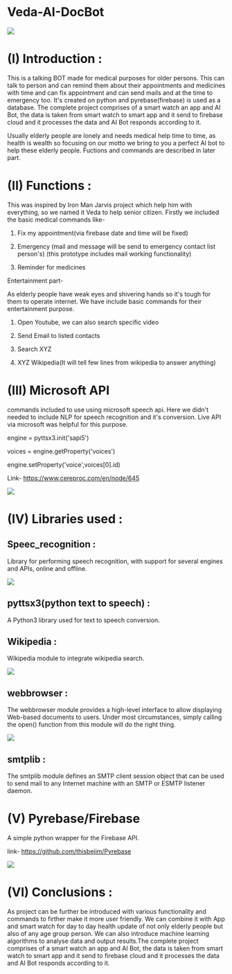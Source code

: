 # Veda-AI-DocBot

![](https://github.com/ambujalpha/Veda-Python-AI-Talking-BOT/blob/master/images/main.jpg)

# (I) Introduction : 

This is a talking BOT made for medical purposes for older persons. This can talk to person and can remind them about 
their appointments and medicines with time and can fix appointment and can send mails and at the time to emergency too.
It's created on python and pyrebase(firebase) is used as a database. The complete project comprises of a smart watch 
an app and AI Bot, the data is taken from smart watch to smart app and it send to firebase cloud and it processes the 
data and AI Bot responds according to it.

Usually elderly people are lonely and needs medical help time to time, as health is wealth so focusing on our motto we
bring to you a perfect AI bot to help these elderly people. Fuctions and commands are described in later part.

# (II) Functions :

This was inspired by Iron Man Jarvis project which help him with everything, so we named it Veda to help senior citizen.
Firstly we included the basic medical commands like-

1) Fix my appointment(via firebase date and time will be fixed)

2) Emergency (mail and message will be send to emergency contact list person's)
(this prototype includes mail working functionality)

3) Reminder for medicines

Entertainment part-

As elderly people have weak eyes and shivering hands so it's tough for them to operate internet. We have include basic 
commands for their entertainment purpose.

1) Open Youtube, we can also search specific video

2) Send Email to listed contacts

3) Search XYZ

4) XYZ Wikipedia(It will tell few lines from wikipedia to answer anything)

# (III) Microsoft API

commands included to use using microsoft speech api. Here we didn't needed to include NLP for speech recognition and it's conversion.
Live API via microsoft was helpful for this purpose.

engine = pyttsx3.init('sapi5')

voices = engine.getProperty('voices')

engine.setProperty('voice',voices[0].id)

Link- https://www.cereproc.com/en/node/645


![](https://github.com/ambujalpha/Veda-Python-AI-Talking-BOT/blob/master/images/api.png)

# (IV) Libraries used :

## Speec_recognition :

Library for performing speech recognition, with support for several engines and APIs, online and offline.

![](https://github.com/ambujalpha/Veda-Python-AI-Talking-BOT/blob/master/images/speech.png)

## pyttsx3(python text to speech) :

A Python3 library used for text to speech conversion.

## Wikipedia :

Wikipedia module to integrate wikipedia search.

![](https://github.com/ambujalpha/Veda-Python-AI-Talking-BOT/blob/master/images/wiki.jfif)

## webbrowser :
The webbrowser module provides a high-level interface to allow displaying Web-based documents to users. Under most circumstances, simply calling the open() function from this module will do the right thing.


![](https://github.com/ambujalpha/Veda-Python-AI-Talking-BOT/blob/master/images/browser.png)

## smtplib :

The smtplib module defines an SMTP client session object that can be used to send mail to any Internet machine with an SMTP or ESMTP listener daemon.

# (V) Pyrebase/Firebase

A simple python wrapper for the Firebase API.

link- https://github.com/thisbejim/Pyrebase


![](https://github.com/ambujalpha/Veda-Python-AI-Talking-BOT/blob/master/images/pyrebase.jpg)

# (VI) Conclusions :

As project can be further be introduced with various functionality and commands to firther make it more user friendly. We can combine it with App and smart watch for day to day health update of not only elderly people but also of any age group person.
We can also introduce machine learning algorithms to analyse data and output results.The complete project comprises of a smart watch an app and AI Bot, the data is taken from smart watch to smart app and it send to firebase cloud and it processes the data and AI Bot responds according to it.
